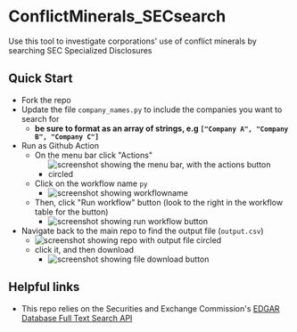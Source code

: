# ConflictMinerals_SECsearch
Use this tool to investigate corporations' use of conflict minerals by searching SEC Specialized Disclosures 

## Quick Start

* Fork the repo
* Update the file `company_names.py` to include the companies you want to search for
  * **be sure to format as an array of strings, e.g `["Company A", "Company B", "Company C"]`**
* Run as Github Action
  * On the menu bar click "Actions" 
    * ![screenshot showing the menu bar, with the actions button circled](.images/ss_1.PNG)
  * Click on the workflow name `py`
    * ![screenshot showing workflowname](.images/ss_2.PNG)
  * Then, click "Run workflow" button (look to the right in the workflow table for the button)
    * ![screenshot showing run workflow button](.images/ss_3.PNG)
* Navigate back to the main repo to find the output file (`output.csv`)
  * ![screenshot showing repo with output file circled](.images/ss_4.PNG)
  * click it, and then download
    * ![screenshot showing file download button](.images/ss_5.PNG)

## Helpful links 

* This repo relies on the Securities and Exchange Commission's [EDGAR Database Full Text Search API](https://sec-api.io/docs/full-text-search-api)
